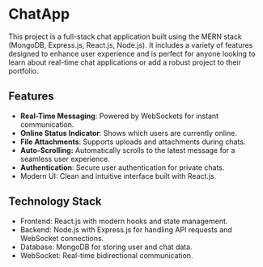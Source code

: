 # ChatApp
This project is a full-stack chat application built using the MERN stack (MongoDB, Express.js, React.js, Node.js). It includes a variety of features designed to enhance user experience and is perfect for anyone looking to learn about real-time chat applications or add a robust project to their portfolio.

## Features
- **Real-Time Messaging**: Powered by WebSockets for instant communication.
- **Online Status Indicator**: Shows which users are currently online.
- **File Attachments**: Supports uploads and attachments during chats.
- **Auto-Scrolling:** Automatically scrolls to the latest message for a seamless user experience.
- **Authentication**: Secure user authentication for private chats.
- Modern UI: Clean and intuitive interface built with React.js.

## Technology Stack
- Frontend: React.js with modern hooks and state management.
- Backend: Node.js with Express.js for handling API requests and WebSocket connections.
- Database: MongoDB for storing user and chat data.
- WebSocket: Real-time bidirectional communication.
